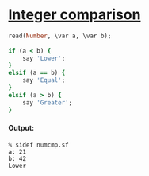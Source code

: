 [1]: http://rosettacode.org/wiki/Integer_comparison

# [Integer comparison][1]

```ruby
read(Number, \var a, \var b);
 
if (a < b) {
    say 'Lower';
}
elsif (a == b) {
    say 'Equal';
}
elsif (a > b) {
    say 'Greater';
}
```

#### Output:
```
% sidef numcmp.sf
a: 21
b: 42
Lower
```